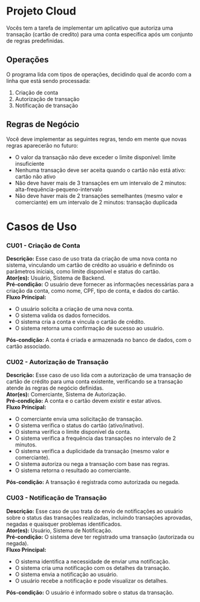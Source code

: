 # Projeto Cloud
Vocês tem a tarefa de implementar um aplicativo que autoriza uma transação (cartão de credito) para uma conta específica após um conjunto de regras predefinidas.

## Operações
O programa lida com tipos de operações, decidindo qual de acordo com a linha que está sendo processada:
1. Criação de conta
2. Autorização de transação
3. Notificação de transação

## Regras de Negócio

Você deve implementar as seguintes regras, tendo em mente que novas regras aparecerão no futuro:
- O valor da transação não deve exceder o limite disponível: limite insuficiente
- Nenhuma transação deve ser aceita quando o cartão não está ativo: cartão não ativo
- Não deve haver mais de 3 transações em um intervalo de 2 minutos: alta-frequência-pequeno-intervalo
- Não deve haver mais de 2 transações semelhantes (mesmo valor e comerciante) em um intervalo de 2 minutos: transação duplicada

# Casos de Uso

### CU01 - Criação de Conta

**Descrição:** Esse caso de uso trata da criação de uma nova conta no sistema, vinculando um cartão de crédito ao usuário e definindo os parâmetros iniciais, como limite disponível e status do cartão.
<br/>
**Ator(es):** Usuário, Sistema de Backend.
<br/>
**Pré-condição:** O usuário deve fornecer as informações necessárias para a criação da conta, como nome, CPF, tipo de conta, e dados do cartão.
<br/>
**Fluxo Principal:**
- O usuário solicita a criação de uma nova conta.
- O sistema valida os dados fornecidos.
- O sistema cria a conta e vincula o cartão de crédito.
- O sistema retorna uma confirmação de sucesso ao usuário.
  
**Pós-condição:** A conta é criada e armazenada no banco de dados, com o cartão associado.

### CU02 - Autorização de Transação

**Descrição:** Esse caso de uso lida com a autorização de uma transação de cartão de crédito para uma conta existente, verificando se a transação atende às regras de negócio definidas.
<br/>
**Ator(es):** Comerciante, Sistema de Autorização.
<br/>
**Pré-condição:** A conta e o cartão devem existir e estar ativos.
<br/>
**Fluxo Principal:**
- O comerciante envia uma solicitação de transação.
- O sistema verifica o status do cartão (ativo/inativo).
- O sistema verifica o limite disponível da conta.
- O sistema verifica a frequência das transações no intervalo de 2 minutos.
- O sistema verifica a duplicidade da transação (mesmo valor e comerciante).
- O sistema autoriza ou nega a transação com base nas regras.
- O sistema retorna o resultado ao comerciante.

**Pós-condição:** A transação é registrada como autorizada ou negada.

### CU03 - Notificação de Transação

**Descrição:** Esse caso de uso trata do envio de notificações ao usuário sobre o status das transações realizadas, incluindo transações aprovadas, negadas e quaisquer problemas identificados.
<br/>
**Ator(es):** Usuário, Sistema de Notificação.
<br/>
**Pré-condição:** O sistema deve ter registrado uma transação (autorizada ou negada).
<br/>
**Fluxo Principal:**
- O sistema identifica a necessidade de enviar uma notificação.
- O sistema cria uma notificação com os detalhes da transação.
- O sistema envia a notificação ao usuário.
- O usuário recebe a notificação e pode visualizar os detalhes.

**Pós-condição:** O usuário é informado sobre o status da transação.

